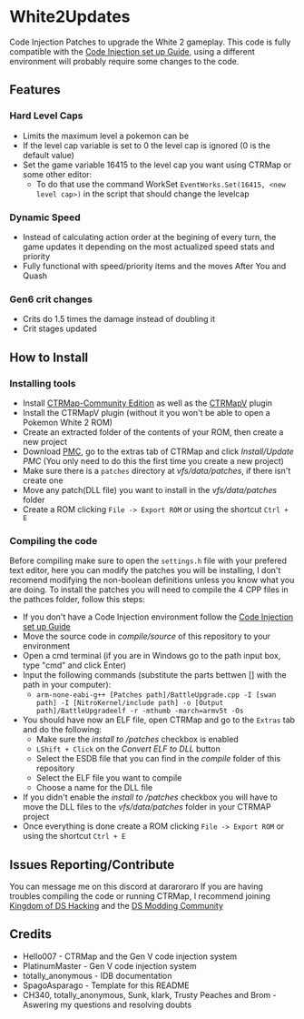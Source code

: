 # White2Updates
Code Injection Patches to upgrade the White 2 gameplay. This code is fully compatible with the [Code Injection set up Guide](https://ds-pokemon-hacking.github.io/docs/generation-v/guides/b2w2-code_injection_set_up/), using a different environment will probably require some changes to the code.

## Features
### Hard Level Caps
  - Limits the maximum level a pokemon can be
  - If the level cap variable is set to 0 the level cap is ignored (0 is the default value)
  - Set the game variable 16415 to the level cap you want using CTRMap or some other editor:
    - To do that use the command WorkSet ```EventWorks.Set(16415, <new level cap>)``` in the script that should change the levelcap
### Dynamic Speed
  - Instead of calculating action order at the begining of every turn, the game updates it depending on the most actualized speed stats and priority
  - Fully functional with speed/priority items and the moves After You and Quash
### Gen6 crit changes
  - Crits do 1.5 times the damage instead of doubling it
  - Crit stages updated

## How to Install
### Installing tools
  - Install [CTRMap-Community Edition](https://github.com/kingdom-of-ds-hacking/CTRMap-CE) as well as the [CTRMapV](https://github.com/kingdom-of-ds-hacking/CTRMapV) plugin
  - Install the CTRMapV plugin (without it you won't be able to open a Pokemon White 2 ROM)
  - Create an extracted folder of the contents of your ROM, then create a new project
  - Download [PMC](https://github.com/kingdom-of-ds-hacking/PMC), go to the extras tab of CTRMap and click *Install/Update PMC* (You only need to do this the first time you create a new project)
  - Make sure there is a `patches` directory at *vfs/data/patches*, if there isn't create one
  - Move any patch(DLL file) you want to install in the *vfs/data/patches* folder
  - Create a ROM clicking ``File -> Export ROM`` or using the shortcut ``Ctrl + E``

### Compiling the code
Before compiling make sure to open the ``settings.h`` file with your prefered text editor, here you can modify the patches you will be installing, I don't recomend modifying the non-boolean definitions unless you know what you are doing.
To install the patches you will need to compile the 4 CPP files in the pathces folder, follow this steps:
  - If you don't have a Code Injection environment follow the [Code Injection set up Guide](https://ds-pokemon-hacking.github.io/docs/generation-v/guides/b2w2-code_injection_set_up/)
  - Move the source code in *compile/source* of this repository to your environment
  - Open a cmd terminal (if you are in Windows go to the path input box, type "cmd" and click Enter)
  - Input the following commands (substitute the parts bettwen [] with the path in your computer):
    - ``arm-none-eabi-g++ [Patches path]/BattleUpgrade.cpp -I [swan path] -I [NitroKernel/include path] -o [Output path]/BattleUpgradeelf -r -mthumb -march=armv5t -Os``
  - You should have now an ELF file, open CTRMap and go to the ``Extras`` tab and do the following:
    - Make sure the *install to /patches* checkbox is enabled
    - ``LShift + Click`` on the *Convert ELF to DLL* button
    - Select the ESDB file that you can find in the *compile* folder of this repository
    - Select the ELF file you want to compile
    - Choose a name for the DLL file
  - If you didn't enable the *install to /patches* checkbox you will have to move the DLL files to the *vfs/data/patches* folder in your CTRMAP project
  - Once everything is done create a ROM clicking ``File -> Export ROM`` or using the shortcut ``Ctrl + E``

## Issues Reporting/Contribute
You can message me on this discord at dararoraro
If you are having troubles compiling the code or running CTRMap, I recommend joining [Kingdom of DS Hacking](https://discord.gg/zAtqJDW2jC) and the [DS Modding Community](https://discord.gg/YBtdN3aXfv )

## Credits
* Hello007 - CTRMap and the Gen V code injection system
* PlatinumMaster - Gen V code injection system
* totally_anonymous - IDB documentation
* SpagoAsparago - Template for this README
* CH340, totally_anonymous, Sunk, klark, Trusty Peaches and Brom - Aswering my questions and resolving doubts
